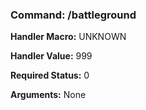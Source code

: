 ### Command: /battleground

**Handler Macro:** UNKNOWN

**Handler Value:** 999

**Required Status:** 0

**Arguments:**
None
